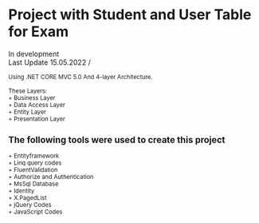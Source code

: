 # Project with Student and User Table for Exam
In development
<br/>
Last Update 15.05.2022 /

<small> 
Using .NET CORE MVC 5.0 And 4-layer Architecture.<br/><br/>
These Layers:<br/>
  + Business Layer<br/>
  + Data Access Layer<br/>
  + Entity Layer<br/>
  + Presentation Layer<br/>
  
   <h2>The following tools were used to create this project</h2> 
+ Entityframework<br/>
+ Linq query codes<br/>
+ FluentValidation<br/>
+ Authorize and Authentication<br/>
+ MsSql Database<br/>
+ Identity <br/>
+ X.PagedList <br/>
  + jQuery Codes<br/>
+ JavaScript Codes<br/>
